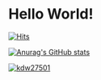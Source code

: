 # Hello World!

  [![Hits](https://hits.seeyoufarm.com/api/count/incr/badge.svg?url=https%3A%2F%2Fgithub.com%2Fpopopododo&count_bg=%2347C83D&title_bg=%23555555&icon=&icon_color=%23E7E7E7&title=hits&edge_flat=false)](https://hits.seeyoufarm.com)


[![Anurag's GitHub stats](https://github-readme-stats.vercel.app/api?username=popopododo)](https://github.com/anuraghazra/github-readme-stats)

[![kdw27501](http://mazassumnida.wtf/api/generate_badge?boj={handle})](https://solved.ac/{handle})
